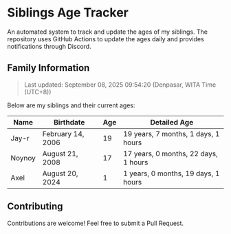 # Siblings Age Tracker

An automated system to track and update the ages of my siblings. The repository uses GitHub Actions to update the ages daily and provides notifications through Discord.

## Family Information

> Last updated: September 08, 2025 09:54:20 (Denpasar, WITA Time (UTC+8))

Below are my siblings and their current ages:

| Name | Birthdate | Age | Detailed Age |
|------|-----------|-----|-------------|
| Jay-r | February 14, 2006 | 19 | 19 years, 7 months, 1 days, 1 hours |
| Noynoy | August 21, 2008 | 17 | 17 years, 0 months, 22 days, 1 hours |
| Axel | August 20, 2024 | 1 | 1 years, 0 months, 19 days, 1 hours |

## Contributing

Contributions are welcome! Feel free to submit a Pull Request.